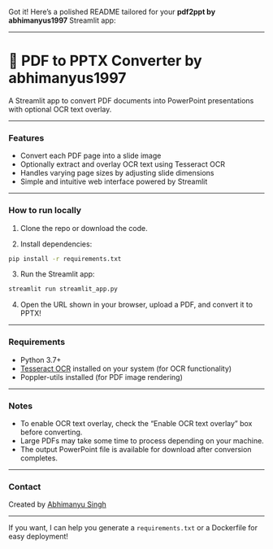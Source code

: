Got it! Here’s a polished README tailored for your **pdf2ppt by abhimanyus1997** Streamlit app:

---

# 📄 PDF to PPTX Converter by abhimanyus1997

A Streamlit app to convert PDF documents into PowerPoint presentations with optional OCR text overlay.

---

### Features

* Convert each PDF page into a slide image
* Optionally extract and overlay OCR text using Tesseract OCR
* Handles varying page sizes by adjusting slide dimensions
* Simple and intuitive web interface powered by Streamlit

---

### How to run locally

1. Clone the repo or download the code.

2. Install dependencies:

```bash
pip install -r requirements.txt
```

3. Run the Streamlit app:

```bash
streamlit run streamlit_app.py
```

4. Open the URL shown in your browser, upload a PDF, and convert it to PPTX!

---

### Requirements

* Python 3.7+
* [Tesseract OCR](https://github.com/tesseract-ocr/tesseract) installed on your system (for OCR functionality)
* Poppler-utils installed (for PDF image rendering)

---

### Notes

* To enable OCR text overlay, check the “Enable OCR text overlay” box before converting.
* Large PDFs may take some time to process depending on your machine.
* The output PowerPoint file is available for download after conversion completes.

---

### Contact

Created by [Abhimanyu Singh](https://www.linkedin.com/in/abhimanyus1997/)

---

If you want, I can help you generate a `requirements.txt` or a Dockerfile for easy deployment!

